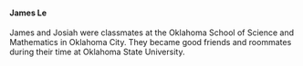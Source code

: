 
#### James Le

James and Josiah were classmates at the Oklahoma School of Science and Mathematics in Oklahoma City. They became good friends and roommates during their time at Oklahoma State University.
